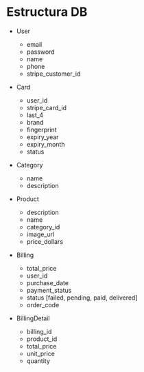 # Estructura DB

* User
    - email
    - password
    - name
    - phone
    - stripe_customer_id

* Card
    - user_id
    - stripe_card_id
    - last_4
    - brand
    - fingerprint
    - expiry_year
    - expiry_month
    - status

* Category
    - name
    - description

* Product
    - description
    - name
    - category_id
    - image_url
    - price_dollars

* Billing
    - total_price
    - user_id
    - purchase_date
    - payment_status
    - status [failed, pending, paid, delivered]
    - order_code

* BillingDetail
    - billing_id
    - product_id
    - total_price
    - unit_price
    - quantity
